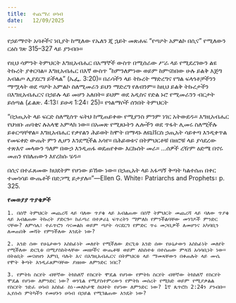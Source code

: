 ```yaml
---
title:  ተጨማሪ ሀሳብ
date:   12/09/2025
---
```


የኃይማኖት አባቶችና ነቢያት ከሚለው የኤለን ጂ ኋይት መጽሐፍ “የጣዖት አምልኮ በሲና” የሚለውን ርዕስ ገጽ 315–327 ላይ ያንብቡ።

የዚህ ሳምንት ትምህርት እግዚአብሔር በአማኞች ውስጥ በሚሰራው ሥራ ላይ የሚደረገውን ልዩ ትኩረት ያቀርባል። እግዚአብሔር በእኛ ውስጥ “ከምንለምነው ወይም ከምናስበው ሁሉ ይልቅ እጅግ አብልጦ ሊያደርግ ይችላል” (ኤፌ. 3:20)። በራሳችን ላይ ትኩረት ማድረግና የግል ፍላጎቶቻችንን ማሟላት ወደ ጣዖት አምልኮ ስለሚመራን ይህን ማድረግ የለብንም። ከዚህ ይልቅ ትኩረታችን በእግዚአብሔርና በኃይሉ ላይ መሆን አለበት። ይህም ወደ አዲስና የድል ኑሮ የሚመራንን ብርታት ይሰጣል (ፊልጽ. 4:13፤ ይሁዳ 1:24፣ 25)። የጎልማሶች ሰንበት ትምህርት

“በኃጢአት ላይ ፍርድ ስለሚሰጥ ፍትህ ከሚጠይቀው የሚያንስ ምንም ነገር አትውደዱ። እግዚአብሔር የህዝቡ ጠባቂና ሉአላዊ አምላክ ነው። በአመጽ የሚጸኑትን ሌሎችን ወደ ጥፋት ሊመሩ ስለሚችሉ ይቆርጣቸዋል። እግዚአብሔር የቃየልን ሕይወት ከሞት በማዳኑ ለዩኒቨርስ ኃጢአት ሳይቀጣ እንዲቀጥል የመፍቀድ ውጤት ምን ሊሆን እንደሚችል አሳየ። በሕይወቱና በትምህርቶቹ በዘሮቹ ላይ ያሳደረው ተጽእኖ መላውን ዓለም በውኃ እንዲጠፋ ወደጠየቀው እርኩሰት መራ። …ሰዎች ረዥም ዕድሜ በኖሩ መጠን የበለጠውን እየረከሱ ሄዱ።

በሲና በተፈጸመው ክህደትም የሆነው ይኸው ነው። በኃጢአት ላይ አፋጣኝ ቅጣት ካልተሰጠ በቀር ተመሳሳይ ውጤቶች በድጋሚ ይታያሉ።”—Ellen G. White፣ Patriarchs and Prophets፣ p. 325.

**የመወያያ ጥያቄዎች**

`1. በሰኞ ትምህርት መጨረሻ ላይ ባለው ጥያቄ ላይ አብልጠው በሰኞ ትምህርት መጨረሻ ላይ ባለው ጥያቄ ላይ አብልጠው ትኩረት ያድርጉ። ከፈጣሪ በተቃራኒ ፍጥረትን ማምለክ የምንችልባቸው መንገዶች ምንድር ናቸው? ለምሳሌ፣ ተፈጥሮን ሳናመልክ ወይም ጣዖት ሳናደርግ የምድር ጥሩ መጋቢዎች ለመሆንና አካባቢን ለመጠበቅ መሻት የምንችለው እንዴት ነው?`

`2. አንድ ሰው የሁኔታውን አስከፊነት መለየት የሚችለው ድርጊቱ አንድ ሰው የሁኔታውን አስከፊነት መለየት የሚችለው ድርጊቱ በሚያስከትላቸው መዘዞችና ውጤቶቹ ወይም ለክስተቱ በተሰጠው ምላሽ አሳሳቢነት ነው። በትዕቢት መናዘዝን እምቢ ባሉት እና በእግዚአብሔርና በትምህርቱ ላይ ማመጻቸውን በቀጠሉት ላይ ሙሴ የሞት ቅጣት እንዲፈጸምባቸው ያዘዘው ለምንድር ነበር?`

`3. የምትክ ስርየት ብቸኛው ትክክለኛ የስርየት ሞዴል የሆነው የምትክ ስርየት ብቸኛው ትክክለኛ የስርየት ሞዴል የሆነው ለምንድር ነው? ወንጌል የሚያስተምረውን የምትክ መሰረት የሚክድ ወይም የሚያቃልል የስርየት ንድፈ ሀሳብ አስከፊ ስነ-መለኮታዊ ስህተት የሆነው ለምንድር ነው? 1ኛ ጴጥሮስ 2:24ን ያንብቡ። ኢየሱስ ምትካችን የመሆኑን ሀሳብ በኃይል የሚገልጠው እንዴት ነው?`